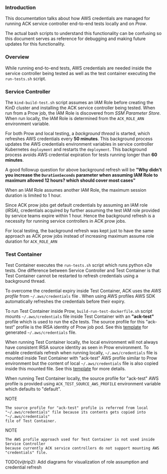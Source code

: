 ### Introduction
This documentation talks about how AWS credentials are managed for running
ACK service controller end-to-end tests locally and on *Prow*.

The actual bash scripts to understand this functionality can be confusing so
this document serves as reference for debugging and making future updates for
this functionality.

### Overview
While running end-to-end tests, AWS credentials are needed inside the service
controller being tested as well as the test container executing the `run-tests.sh`
script.

### Service Controller
The `kind-build-test.sh` script assumes an IAM Role before creating the KinD cluster
and installing the ACK service controller being tested. When run from a Prow job,
the IAM Role is discovered from *SSM Parameter Store*. When run locally, the IAM Role
is determined from the `ACK_ROLE_ARN` environment variable.

For both Prow and local testing, a *background thread* is started, which
refreshes AWS credentials every **50 minutes**. This background process updates the
AWS credentials environment variables in service controller Kubernetes `deployment`
and restarts the `deployment`. This background process avoids AWS credential expiration
for tests running longer than **60 minutes**.

A good followup question for above background refresh will be **"Why didn't
you increase the `DurationSeconds` parameter when assuming IAM Role to maximum
allowed 12 hours? which should cover most cases"**

When an IAM Role assumes another IAM Role, the maximum session duration is
limited to 1 hour.

Since ACK prow jobs get default credentials by assuming an IAM role (*IRSA*),
credentials acquired by further assuming the test IAM role provided by service
teams expire within 1 hour. Hence the background refresh is a necessity
for running service controllers in ACK prow jobs.

For local testing, the background refresh was kept just to have the same
approach as ACK prow jobs instead of increasing maximum assume role duration
for `ACK_ROLE_ARN`

### Test Container
Test Container executes the `run-tests.sh` script which runs python e2e tests.
One difference between Service Controller and Test Container is that Test
Container cannot be restarted to refresh credentials using a background thread.

To overcome the credential expiry inside Test Container, ACK uses the
*AWS profile* from `~/.aws/credentials` file . When using AWS profiles
AWS SDK automatically refreshes the credentials before their expiry.

To run Test Container inside Prow, `build-run-test-dockerfile.sh` script mounts
`~/.aws/credentials` file inside Test Container with an **"ack-test"** profile which
is used to run the e2e tests. The source profile for this "ack-test" profile is the
IRSA identity of Prow job pod. See this [template](./templates/prow-test-aws-creds-template.txt)
for generated `~/.aws/credentials` file.

When running Test Container locally, the local environment will not always have
consistent IRSA source identity as seen in Prow environment. To enable credentials
refresh when running locally, `~/.aws/credentials` file is mounted inside
Test Container with "ack-test" AWS profile similar to Prow environment but
the content of local `~/.aws/credentials` file is also copied inside this mounted
file. See this [template](./templates/local-test-aws-creds-template.txt) for more
details.

When running Test Container locally, the source profile for "ack-test" AWS profile
is provided using `ACK_TEST_SOURCE_AWS_PROFILE` environment variable which defaults
to "default". 

NOTE
```
The source profile for "ack-test" profile is referred from local
"~/.aws/credentials" file because its contents gets copied into "~/.aws/credentials"
file of Test Container.
```

NOTE
```
The AWS profile approach used for Test Container is not used inside Service Controller
because currently ACK service controllers do not support mounting AWS "credentials" file.
```

TODO(vijtrip2): Add diagrams for visualization of role assumption and credential refresh
